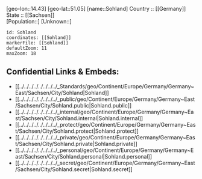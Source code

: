 ﻿---
location: [51.05,14.43] 
mapzoom: [7,12] 
mapmarker: city 
type: City
tags:
- geo/City


SpocWebEntityId: 34343
isDeleted: false
confidential: public

---
[geo-lon::14.43] 
[geo-lat::51.05] 
[name::Sohland] 
Country :: [[Germany]]  
State :: [[Sachsen]]  
[Population::] 
[Unknown::] 


```leaflet
id: Sohland
coordinates: [[Sohland]] 
markerFile: [[Sohland]] 
defaultZoom: 11 
maxZoom: 18
```


## Confidential Links & Embeds: 
- [[../../../../../../../../_Standards/geo/Continent/Europe/Germany/Germany~East/Sachsen/City/Sohland|Sohland]] 
- [[../../../../../../../../_public/geo/Continent/Europe/Germany/Germany~East/Sachsen/City/Sohland.public|Sohland.public]] 
- [[../../../../../../../../_internal/geo/Continent/Europe/Germany/Germany~East/Sachsen/City/Sohland.internal|Sohland.internal]] 
- [[../../../../../../../../_protect/geo/Continent/Europe/Germany/Germany~East/Sachsen/City/Sohland.protect|Sohland.protect]] 
- [[../../../../../../../../_private/geo/Continent/Europe/Germany/Germany~East/Sachsen/City/Sohland.private|Sohland.private]] 
- [[../../../../../../../../_personal/geo/Continent/Europe/Germany/Germany~East/Sachsen/City/Sohland.personal|Sohland.personal]] 
- [[../../../../../../../../_secret/geo/Continent/Europe/Germany/Germany~East/Sachsen/City/Sohland.secret|Sohland.secret]] 
